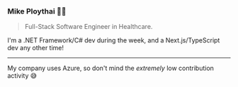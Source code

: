 ### Mike Ploythai ✌🏼

> Full-Stack Software Engineer in Healthcare.

I'm a .NET Framework/C# dev during the week, and a Next.js/TypeScript dev any other time!

***

My company uses Azure, so don't mind the _extremely_ low contribution activity 😅


<!--
**mikeploythai/mikeploythai** is a ✨ _special_ ✨ repository because its `README.md` (this file) appears on your GitHub profile.

Here are some ideas to get you started:

- 🔭 I’m currently working on ...
- 🌱 I’m currently learning ...
- 👯 I’m looking to collaborate on ...
- 🤔 I’m looking for help with ...
- 💬 Ask me about ...
- 📫 How to reach me: ...
- 😄 Pronouns: ...
- ⚡ Fun fact: ...
-->

